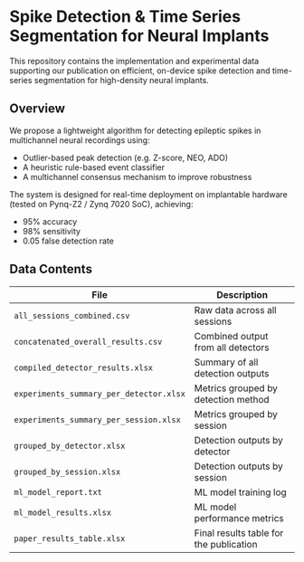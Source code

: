 # Spike Detection & Time Series Segmentation for Neural Implants

This repository contains the implementation and experimental data supporting our publication on efficient, on-device spike detection and time-series segmentation for high-density neural implants.

## Overview

We propose a lightweight algorithm for detecting epileptic spikes in multichannel neural recordings using:
- Outlier-based peak detection (e.g. Z-score, NEO, ADO)
- A heuristic rule-based event classifier
- A multichannel consensus mechanism to improve robustness

The system is designed for real-time deployment on implantable hardware (tested on Pynq-Z2 / Zynq 7020 SoC), achieving:
- 95% accuracy
- 98% sensitivity
- 0.05 false detection rate

## Data Contents

| File | Description |
|------|-------------|
| `all_sessions_combined.csv` | Raw data across all sessions |
| `concatenated_overall_results.csv` | Combined output from all detectors |
| `compiled_detector_results.xlsx` | Summary of all detection outputs |
| `experiments_summary_per_detector.xlsx` | Metrics grouped by detection method |
| `experiments_summary_per_session.xlsx` | Metrics grouped by session |
| `grouped_by_detector.xlsx` | Detection outputs by detector |
| `grouped_by_session.xlsx` | Detection outputs by session |
| `ml_model_report.txt` | ML model training log |
| `ml_model_results.xlsx` | ML model performance metrics |
| `paper_results_table.xlsx` | Final results table for the publication |

